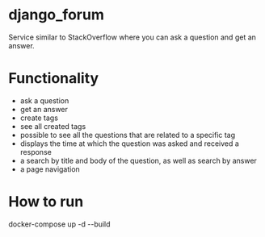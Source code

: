 # django_forum
Service similar to StackOverflow where you can ask a question and get an answer.

# Functionality
- ask a question
- get an answer
- create tags
- see all created tags
- possible to see all the questions that are related to a specific tag
- displays the time at which the question was asked and received a response
- a search by title and body of the question, as well as search by answer
- a page navigation

# How to run
docker-compose up -d --build
